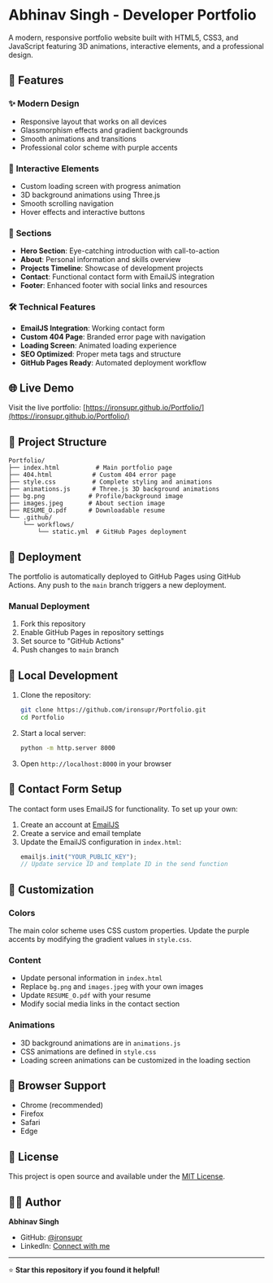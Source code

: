 # Abhinav Singh - Developer Portfolio

A modern, responsive portfolio website built with HTML5, CSS3, and JavaScript featuring 3D animations, interactive elements, and a professional design.

## 🚀 Features

### ✨ **Modern Design**

- Responsive layout that works on all devices
- Glassmorphism effects and gradient backgrounds
- Smooth animations and transitions
- Professional color scheme with purple accents

### 🎯 **Interactive Elements**

- Custom loading screen with progress animation
- 3D background animations using Three.js
- Smooth scrolling navigation
- Hover effects and interactive buttons

### 📱 **Sections**

- **Hero Section**: Eye-catching introduction with call-to-action
- **About**: Personal information and skills overview
- **Projects Timeline**: Showcase of development projects
- **Contact**: Functional contact form with EmailJS integration
- **Footer**: Enhanced footer with social links and resources

### 🛠️ **Technical Features**

- **EmailJS Integration**: Working contact form
- **Custom 404 Page**: Branded error page with navigation
- **Loading Screen**: Animated loading experience
- **SEO Optimized**: Proper meta tags and structure
- **GitHub Pages Ready**: Automated deployment workflow

## 🌐 Live Demo

Visit the live portfolio: [https://ironsupr.github.io/Portfolio/](https://ironsupr.github.io/Portfolio/)

## 📁 Project Structure

```
Portfolio/
├── index.html          # Main portfolio page
├── 404.html           # Custom 404 error page
├── style.css          # Complete styling and animations
├── animations.js      # Three.js 3D background animations
├── bg.png            # Profile/background image
├── images.jpeg       # About section image
├── RESUME_O.pdf      # Downloadable resume
└── .github/
    └── workflows/
        └── static.yml  # GitHub Pages deployment
```

## 🚀 Deployment

The portfolio is automatically deployed to GitHub Pages using GitHub Actions. Any push to the `main` branch triggers a new deployment.

### Manual Deployment

1. Fork this repository
2. Enable GitHub Pages in repository settings
3. Set source to "GitHub Actions"
4. Push changes to `main` branch

## 🔧 Local Development

1. Clone the repository:

   ```bash
   git clone https://github.com/ironsupr/Portfolio.git
   cd Portfolio
   ```

2. Start a local server:

   ```bash
   python -m http.server 8000
   ```

3. Open `http://localhost:8000` in your browser

## 📧 Contact Form Setup

The contact form uses EmailJS for functionality. To set up your own:

1. Create an account at [EmailJS](https://emailjs.com/)
2. Create a service and email template
3. Update the EmailJS configuration in `index.html`:
   ```javascript
   emailjs.init("YOUR_PUBLIC_KEY");
   // Update service ID and template ID in the send function
   ```

## 🎨 Customization

### Colors

The main color scheme uses CSS custom properties. Update the purple accents by modifying the gradient values in `style.css`.

### Content

- Update personal information in `index.html`
- Replace `bg.png` and `images.jpeg` with your own images
- Update `RESUME_O.pdf` with your resume
- Modify social media links in the contact section

### Animations

- 3D background animations are in `animations.js`
- CSS animations are defined in `style.css`
- Loading screen animations can be customized in the loading section

## 📱 Browser Support

- Chrome (recommended)
- Firefox
- Safari
- Edge

## 📄 License

This project is open source and available under the [MIT License](LICENSE).

## 👨‍💻 Author

**Abhinav Singh**

- GitHub: [@ironsupr](https://github.com/ironsupr)
- LinkedIn: [Connect with me](https://linkedin.com/in/your-profile)

---

⭐ **Star this repository if you found it helpful!**
